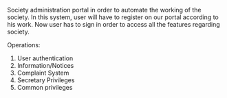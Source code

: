 Society administration portal in order to automate the working
of the society. In this system, user will have to register on our portal according to his
work. Now user has to sign in order to access all the features regarding society.

Operations:

1. User authentication
2. Information/Notices
3. Complaint System
4. Secretary Privileges
5. Common privileges
